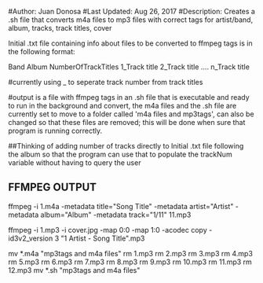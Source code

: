 #Author: Juan Donosa
#Last Updated: Aug 26, 2017
#Description:   Creates a .sh file that converts m4a files to mp3 files with correct tags for artist/band, album, tracks, track titles, cover

Initial .txt file containing info about files to be converted to ffmpeg tags
is in the following format:

Band
Album
NumberOfTrackTitles
1_Track title
2_Track title
....
n_Track title

#currently using _ to seperate track number from track titles

#output is a file with ffmpeg tags in an .sh file that is executable and ready to run in the background and convert, the m4a files and the .sh file are currently set to move to a folder called 'm4a files and mp3tags', can also be changed so that these files are removed; this will be done when sure that program is running correctly.

##Thinking of adding number of tracks directly to Initial .txt file following the album so that the program can use that to populate the trackNum variable without having to query the user


## FFMPEG OUTPUT ##
ffmpeg -i 1.m4a -metadata title="Song Title" -metadata artist="Artist" -metadata album="Album" -metadata track="1/11" 11.mp3

ffmpeg -i 1.mp3 -i cover.jpg -map 0:0 -map 1:0 -acodec copy \-id3v2_version 3 "1 Artist - Song Title".mp3

mv *.m4a "mp3tags and m4a files"
rm 1.mp3
rm 2.mp3
rm 3.mp3
rm 4.mp3
rm 5.mp3
rm 6.mp3
rm 7.mp3
rm 8.mp3
rm 9.mp3
rm 10.mp3
rm 11.mp3
rm 12.mp3
mv *.sh "mp3tags and m4a files"
